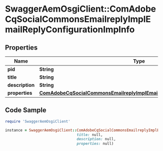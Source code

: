 # SwaggerAemOsgiClient::ComAdobeCqSocialCommonsEmailreplyImplEmailReplyConfigurationImpInfo

## Properties

Name | Type | Description | Notes
------------ | ------------- | ------------- | -------------
**pid** | **String** |  | [optional] 
**title** | **String** |  | [optional] 
**description** | **String** |  | [optional] 
**properties** | [**ComAdobeCqSocialCommonsEmailreplyImplEmailReplyConfigurationImpProperties**](ComAdobeCqSocialCommonsEmailreplyImplEmailReplyConfigurationImpProperties.md) |  | [optional] 

## Code Sample

```ruby
require 'SwaggerAemOsgiClient'

instance = SwaggerAemOsgiClient::ComAdobeCqSocialCommonsEmailreplyImplEmailReplyConfigurationImpInfo.new(pid: null,
                                 title: null,
                                 description: null,
                                 properties: null)
```


